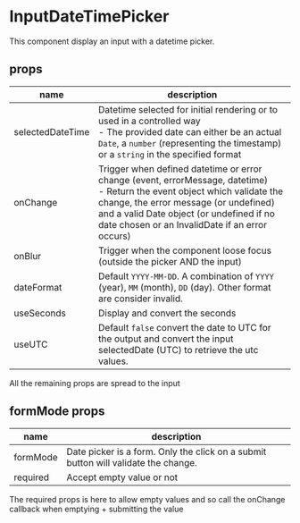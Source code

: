 # InputDateTimePicker

This component display an input with a datetime picker.

## props

| name | description |
|------|-------------|
| selectedDateTime | Datetime selected for initial rendering or to used in a controlled way<br/>- The provided date can either be an actual `Date`, a `number` (representing the timestamp) or a `string` in the specified format |
| onChange         | Trigger when defined datetime or error change (event, errorMessage, datetime)<br/>- Return the event object which validate the change, the error message (or undefined) and a valid Date object (or undefined if no date chosen or an InvalidDate if an error occurs) |
| onBlur           | Trigger when the component loose focus (outside the picker AND the input)|
| dateFormat       | Default `YYYY-MM-DD`. A combination of `YYYY` (year), `MM` (month), `DD` (day). Other format are consider invalid. |
| useSeconds       | Display and convert the seconds |
| useUTC           | Default `false` convert the date to UTC for the output and convert the input selectedDate (UTC) to retrieve the utc values. |

All the remaining props are spread to the input

## formMode props
| name | description |
|------|-------------|
| formMode         | Date picker is a form. Only the click on a submit button will validate the change. |
| required         | Accept empty value or not |

The required props is here to allow empty values and so call the onChange callback when emptying + submitting the value


